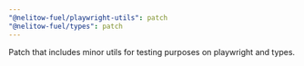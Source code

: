 ```yaml
---
"@nelitow-fuel/playwright-utils": patch
"@nelitow-fuel/types": patch
---
```


Patch that includes minor utils for testing purposes on playwright and types.

